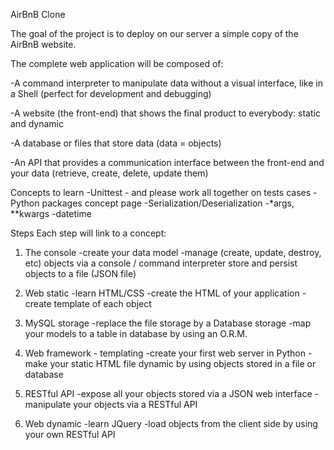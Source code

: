 AirBnB Clone

The goal of the project is to deploy on our server a simple copy of the AirBnB website.

The complete web application will be composed of:

-A command interpreter to manipulate data without a visual interface, like in a Shell (perfect for development and debugging)

-A website (the front-end) that shows the final product to everybody: static and dynamic

-A database or files that store data (data = objects)

-An API that provides a communication interface between the front-end and your data (retrieve, create, delete, update them)


Concepts to learn
-Unittest - and please work all together on tests cases
-Python packages concept page
-Serialization/Deserialization
-*args, **kwargs
-datetime


Steps
Each step will link to a concept:

1. The console
-create your data model
-manage (create, update, destroy, etc) objects via a console / command interpreter
store and persist objects to a file (JSON file)

2. Web static
-learn HTML/CSS
-create the HTML of your application
-create template of each object

3. MySQL storage
-replace the file storage by a Database storage
-map your models to a table in database by using an O.R.M.

4. Web framework - templating
-create your first web server in Python
-make your static HTML file dynamic by using objects stored in a file or database

5. RESTful API
-expose all your objects stored via a JSON web interface
-manipulate your objects via a RESTful API

6. Web dynamic
-learn JQuery
-load objects from the client side by using your own RESTful API
